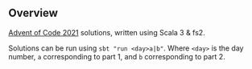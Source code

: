 ## Overview

[Advent of Code 2021](https://adventofcode.com/2021/) solutions, written using Scala 3 & fs2.

Solutions can be run using `sbt "run <day>a|b"`. Where `<day>` is the day number, `a` 
corresponding to part 1, and `b` corresponding to part 2.
